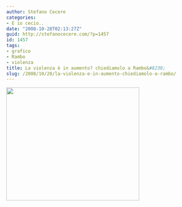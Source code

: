 ```yaml
---
author: Stefano Cecere
categories:
- E io cecio..
date: "2008-10-28T02:13:27Z"
guid: http://stefanocecere.com/?p=1457
id: 1457
tags:
- grafico
- Rambo
- violenza
title: La violenza è in aumento? chiediamolo a Rambo&#8230;
slug: /2008/10/28/la-violenza-e-in-aumento-chiediamolo-a-rambo/
---
```


[<img class="aligncenter size-medium wp-image-1458" title="rambo-grafico-violenza" src="http://stefanocecere.com/wp-content/uploads/sites/3/2008/10/rambo-grafico-violenza-353x300.jpg" alt="" width="353" height="300" />](http://stefanocecere.com/wp-content/uploads/sites/3/2008/10/rambo-grafico-violenza.jpg)